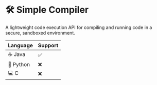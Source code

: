# 🛠️ Simple Compiler 

A lightweight code execution API for compiling and running code in a secure, sandboxed environment.

| Language | Support |
|----------|---------|
| ☕ Java   | ✅       |
| 🐍 Python | ❌       |
| 💻 C      | ❌       |

